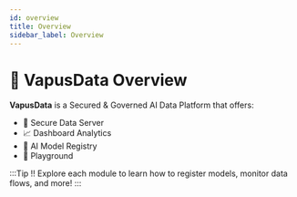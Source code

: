 ```yaml
---
id: overview
title: Overview
sidebar_label: Overview
---
```


# 🚀 VapusData Overview

**VapusData** is a Secured & Governed AI Data Platform that offers:

- 🔐 Secure Data Server
- 📈 Dashboard Analytics
- 🧠 AI Model Registry
- 💬 Playground

:::Tip !!
Explore each module to learn how to register models, monitor data flows, and more!
:::
